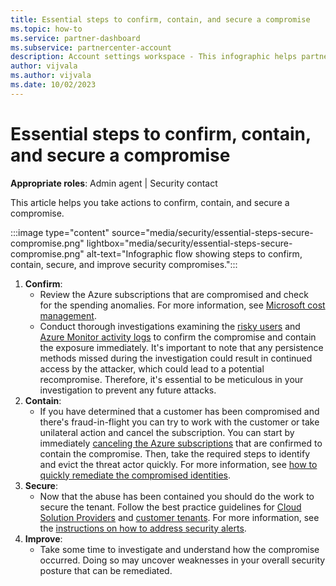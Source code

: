 ```yaml
---
title: Essential steps to confirm, contain, and secure a compromise
ms.topic: how-to
ms.service: partner-dashboard
ms.subservice: partnercenter-account
description: Account settings workspace - This infographic helps partners take actions to confirm, contain, and secure a compromise.
author: vijvala
ms.author: vijvala
ms.date: 10/02/2023
---
```


# Essential steps to confirm, contain, and secure a compromise

**Appropriate roles**: Admin agent | Security contact

This article helps you take actions to confirm, contain, and secure a compromise.

:::image type="content" source="media/security/essential-steps-secure-compromise.png" lightbox="media/security/essential-steps-secure-compromise.png" alt-text="Infographic flow showing steps to confirm, contain, secure, and improve security compromises.":::

1. **Confirm**:
   - Review the Azure subscriptions that are compromised and check for the spending anomalies. For more information, see [Microsoft cost management](/azure/cost-management-billing/costs/quick-acm-cost-analysis).
   - Conduct thorough investigations examining the [risky users](/azure/active-directory/identity-protection/howto-identity-protection-investigate-risk#risky-users) and [Azure Monitor activity logs](/azure/azure-monitor/essentials/activity-log?tabs=powershell) to confirm the compromise and contain the exposure immediately. It's important to note that any persistence methods missed during the investigation could result in continued access by the attacker, which could lead to a potential recompromise. Therefore, it's essential to be meticulous in your investigation to prevent any future attacks.
1. **Contain**:
   - If you have determined that a customer has been compromised and there's fraud-in-flight you can try to work with the customer or take unilateral action and cancel the subscription. You can start by immediately [canceling the Azure subscriptions](/partner-center/azure-plan-manage#cancel-an-azure-subscription) that are confirmed to contain the compromise. Then, take the required steps to identify and evict the threat actor quickly. For more information, see [how to quickly remediate the compromised identities](azure-fraud-notification.md#what-should-you-do-if-an-azure-subscription-has-been-compromised).
1. **Secure**:
   - Now that the abuse has been contained you should do the work to secure the tenant. Follow the best practice guidelines for [Cloud Solution Providers](csp-security-best-practices.md) and [customer tenants](customer-security-best-practices.md). For more information, see the [instructions on how to address security alerts](azure-fraud-notification.md#what-should-you-do-if-an-azure-subscription-has-been-compromised).
1. **Improve**:
   - Take some time to investigate and understand how the compromise occurred. Doing so may uncover weaknesses in your overall security posture that can be remediated.
